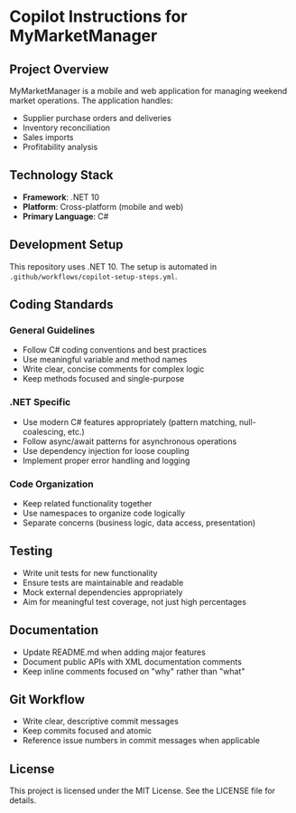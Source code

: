 # Copilot Instructions for MyMarketManager

## Project Overview

MyMarketManager is a mobile and web application for managing weekend market operations. The application handles:
- Supplier purchase orders and deliveries
- Inventory reconciliation
- Sales imports
- Profitability analysis

## Technology Stack

- **Framework**: .NET 10
- **Platform**: Cross-platform (mobile and web)
- **Primary Language**: C#

## Development Setup

This repository uses .NET 10. The setup is automated in `.github/workflows/copilot-setup-steps.yml`.

## Coding Standards

### General Guidelines

- Follow C# coding conventions and best practices
- Use meaningful variable and method names
- Write clear, concise comments for complex logic
- Keep methods focused and single-purpose

### .NET Specific

- Use modern C# features appropriately (pattern matching, null-coalescing, etc.)
- Follow async/await patterns for asynchronous operations
- Use dependency injection for loose coupling
- Implement proper error handling and logging

### Code Organization

- Keep related functionality together
- Use namespaces to organize code logically
- Separate concerns (business logic, data access, presentation)

## Testing

- Write unit tests for new functionality
- Ensure tests are maintainable and readable
- Mock external dependencies appropriately
- Aim for meaningful test coverage, not just high percentages

## Documentation

- Update README.md when adding major features
- Document public APIs with XML documentation comments
- Keep inline comments focused on "why" rather than "what"

## Git Workflow

- Write clear, descriptive commit messages
- Keep commits focused and atomic
- Reference issue numbers in commit messages when applicable

## License

This project is licensed under the MIT License. See the LICENSE file for details.
